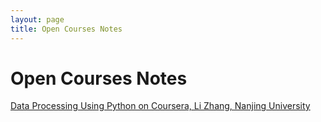 ```yaml
---
layout: page
title: Open Courses Notes
---
```

<h1 id="Open Courses Notes">Open Courses Notes</h1>

<a href="/pages/publnotes/python_notes.html">Data Processing Using Python on Coursera, Li Zhang, Nanjing University</a>